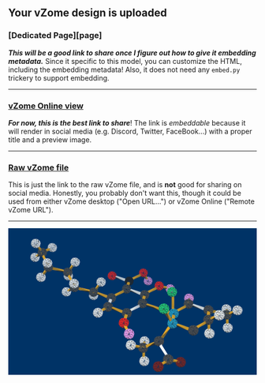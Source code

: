 ## Your vZome design is uploaded


### [Dedicated Page][page]

***This will be a good link to share once I figure out how to give it embedding metadata.***  Since it specific to this model, you can customize the HTML, including the embedding metadata!  Also, it does not need any `embed.py` trickery to support embedding.

---

### [vZome Online view][embed]

***For now, this is the best link to share***!  The link is *embeddable* because it will render in social media (e.g. Discord, Twitter, FaceBook...) with a proper title and a preview image.

---

### [Raw vZome file][raw]

This is just the link to the raw vZome file, and is **not** good for
sharing on social media.
Honestly, you probably don't want this, though it could be used from either
vZome desktop ("Open URL...") or vZome Online ("Remote vZome URL").

---

![Image](<THC-SV-colored.png>)


[embed]: <https://vzome.com/app/embed.py?url=https://raw.githubusercontent.com/vorth/vzome-sharing/main/2021/10/28/14-19-45-THC-SV-colored/THC-SV-colored.vZome>
[raw]: <https://raw.githubusercontent.com/vorth/vzome-sharing/main/2021/10/28/14-19-45-THC-SV-colored/THC-SV-colored.vZome>
